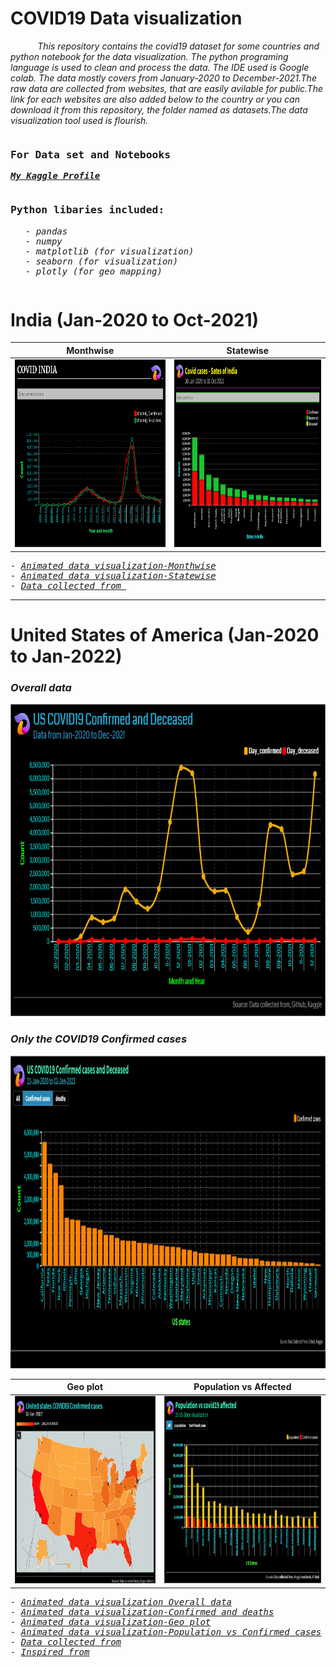 # COVID19 Data visualization
   <p> &nbsp;&nbsp;&nbsp;&nbsp;&nbsp;&nbsp;&nbsp;&nbsp;&nbsp;&nbsp; <i>This repository contains the covid19 dataset for some countries and python notebook for the data visualization. The python programing language is used to clean and process the data. The IDE used is Google colab. The data mostly covers from January-2020 to December-2021.The raw data are collected from websites, that are easily avilable for public.The link for each websites are also added below to the country or you can download it from this repository, the folder named as datasets.The data visualization tool used is flourish.</i></p>


<pre><h3><b>For Data set and Notebooks</b><br></h3><b><a href="https://www.kaggle.com/dhamur" target="_blank"><i>My Kaggle Profile</i></a></b><br></pre>


<pre><h3>Python libaries included:</h3><ul style="list-style-type:square;"><td><i>- pandas</i></td><br><td><i>- numpy</i></td><br><td><i>- matplotlib (for visualization)</i></td><br><td><i>- seaborn (for visualization)</i></td><br><td><i>- plotly (for geo mapping)</i></td></pre>


# India (Jan-2020 to Oct-2021)
<!--<img src=https://github.com/Dhamu785/COVID19-Data-visualization-/blob/main/Images/Covid%2020-21%20INDIA.jpeg width=400>-->


   Monthwise             |     Statewise
:-------------------------:|:-------------------------:
<a href="https://public.flourish.studio/visualisation/7890235/" target="_blank"><img src=https://github.com/Dhamu785/COVID19-Data-visualization-/blob/main/Images/Covid%2020-21%20INDIA.jpeg width=500 height=300></a>  |  <a href="https://public.flourish.studio/visualisation/7914098/" target="_blank"><img src=https://github.com/Dhamu785/COVID19-Data-visualization-/blob/main/Images/Ind-states%2030%20Jan%202020%20to%2031%20Oct%202021(1).jpeg width=500 height=300></a>

<pre><em>- <a href="https://public.flourish.studio/visualisation/7890235/" target="_blank">Animated data visualization-Monthwise</a></em>
<em>- <a href="https://public.flourish.studio/visualisation/7914098/" target="_blank">Animated data visualization-Statewise</a></em>
<em>- <a href="https://data.covid19india.org/" target="_blank">Data collected from </a></em></pre>

---

# United States of America (Jan-2020 to Jan-2022)
### *Overall data*
<a href="https://public.flourish.studio/visualisation/8297004/" target="_blank"><img src=https://github.com/Dhamu785/COVID19-Data-visualization-/blob/main/Images/USA/US%20overall%20confirmed%20and%20deceased.jpeg width=1000 height=500></a>

### *Only the COVID19 Confirmed cases*
 <a href="https://public.flourish.studio/visualisation/8287951/" target="_blank"><img src=https://github.com/Dhamu785/COVID19-Data-visualization-/blob/main/Images/USA/US%20COVID19%20Confirmed.jpeg width=1000 height=500></a>
  
 
   Geo plot         |    Population vs Affected
 :--------------------------:|:--------------------------------:
 <a href="https://public.flourish.studio/visualisation/8285352/" target="_blank"><img src=https://github.com/Dhamu785/COVID19-Data-visualization-/blob/main/Images/USA/US%20geolocation%20COVID19%20COnfirmed%20cases(1).jpeg width=500 height=300></a> | <a href="https://public.flourish.studio/visualisation/8285607/" target="_blank"><img src=https://github.com/Dhamu785/COVID19-Data-visualization-/blob/main/Images/USA/US%20population%20vs%20affected%20first%2025.jpeg width=500 height=300></a>


<pre><em>- <a href="https://public.flourish.studio/visualisation/8297004/" target="_blank">Animated data visualization Overall data</a></em>
<em>- <a href="https://public.flourish.studio/visualisation/8287951/" target="_blank">Animated data visualization-Confirmed and deaths</a></em>
<em>- <a href="https://public.flourish.studio/visualisation/8285352/" target="_blank">Animated data visualization-Geo plot</a></em>
<em>- <a href="https://public.flourish.studio/visualisation/8285607/" target="_blank">Animated data visualization-Population vs Confirmed cases</a></em>
<em>- <a href="https://github.com/codebasics/py" target="_blank">Data collected from</a></em>
<em>- <a href="https://github.com/covid19india/covid19india-react" target="_blank">Inspired from</a></em></pre>










<!--
<p align="right", width="200">
  <img src="https://github.com/Dhamu785/COVID19-Data-visualization-/blob/main/Images/Covid%2020-21%20INDIA.jpeg" width=500/>
</p>
-->


<!--
Solarized dark             |  Solarized Ocean
:-------------------------:|:-------------------------:
![This is image](https://github.com/Dhamu785/COVID19-Data-visualization-/blob/main/Images/Covid%2020-21%20INDIA.jpeg)  |  ![](https://github.com/Dhamu785/COVID19-Data-visualization-/blob/main/Images/Covid%2020-21%20INDIA.jpeg)
-->


<!--
<p float="left">
  <img src="https://github.com/Dhamu785/COVID19-Data-visualization-/blob/main/Images/Covid%2020-21%20INDIA.jpeg" width="300" />
  <img src="https://github.com/Dhamu785/COVID19-Data-visualization-/blob/main/Images/Covid%2020-21%20INDIA.jpeg" width="300" /> 
  <img src="https://github.com/Dhamu785/COVID19-Data-visualization-/blob/main/Images/Covid%2020-21%20INDIA.jpeg" width="300" />
</p>
-->
